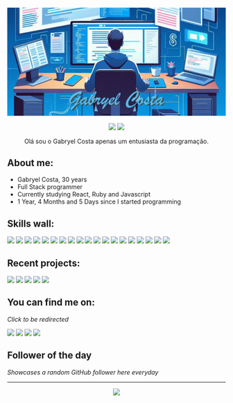 <p align="center"><img src="src/resources/images/gabryel.png" width="600"/></p>
<p align="center"><a href="https://x.com/GabryelVercoza"><img src="https://img.shields.io/badge/X-404E4D?style=for-the-badge&logoColor=F2F2F2&logo=X"/></a>
<a href="https://www.linkedin.com/in/gabryel-costa-86620a2a8/"><img src="https://img.shields.io/badge/linkedin-404E4D?style=for-the-badge&logoColor=F2F2F2&logo=linkedin"/></a></p>
<p align="center">Olá sou o Gabryel Costa apenas um entusiasta da programação.</p>

## **About me:**

* Gabryel Costa, 30 years
* Full Stack programmer
* Currently studying React, Ruby and Javascript
* 1 Year, 4 Months and 5 Days since I started programming

## **Skills wall:**

<p align="left"><img src="https://img.shields.io/badge/express.js-616D6C?logo=express&style=for-the-badge&logoColor=F2F2F2"/>
<img src="https://img.shields.io/badge/docker-5BBDE7?logo=docker&style=for-the-badge&logoColor=F2F2F2"/>
<img src="https://img.shields.io/badge/node.js-5BBDE7?logo=node.js&style=for-the-badge&logoColor=F2F2F2"/>
<img src="https://img.shields.io/badge/api%20rest-404E4D?logo=api%20rest&style=for-the-badge&logoColor=F2F2F2"/>
<img src="https://img.shields.io/badge/mysql-5BBDE7?logo=mysql&style=for-the-badge&logoColor=F2F2F2"/>
<img src="https://img.shields.io/badge/javascript-5BBDE7?logo=javascript&style=for-the-badge&logoColor=F2F2F2"/>
<img src="https://img.shields.io/badge/styled%20components-404E4D?logo=styled%20components&style=for-the-badge&logoColor=F2F2F2"/>
<img src="https://img.shields.io/badge/sqlite-616D6C?logo=sqlite&style=for-the-badge&logoColor=F2F2F2"/>
<img src="https://img.shields.io/badge/github-5BBDE7?logo=github&style=for-the-badge&logoColor=F2F2F2"/>
<img src="https://img.shields.io/badge/figma-616D6C?logo=figma&style=for-the-badge&logoColor=F2F2F2"/>
<img src="https://img.shields.io/badge/photoshop-404E4D?logo=adobe-photoshop&style=for-the-badge&logoColor=F2F2F2"/>
<img src="https://img.shields.io/badge/html5-5BBDE7?logo=html5&style=for-the-badge&logoColor=F2F2F2"/>
<img src="https://img.shields.io/badge/visual%20studio%20code-616D6C?logo=visual%20studio%20code&style=for-the-badge&logoColor=F2F2F2"/>
<img src="https://img.shields.io/badge/git-5BBDE7?logo=git&style=for-the-badge&logoColor=F2F2F2"/>
<img src="https://img.shields.io/badge/python-404E4D?logo=python&style=for-the-badge&logoColor=F2F2F2"/>
<img src="https://img.shields.io/badge/markdown-404E4D?logo=markdown&style=for-the-badge&logoColor=F2F2F2"/>
<img src="https://img.shields.io/badge/css3-5BBDE7?logo=css3&style=for-the-badge&logoColor=F2F2F2"/>
<img src="https://img.shields.io/badge/react-5BBDE7?logo=react&style=for-the-badge&logoColor=F2F2F2"/>
<img src="https://img.shields.io/badge/ruby-404E4D?logo=ruby&style=for-the-badge&logoColor=F2F2F2"/></p>

## **Recent projects:**

<a href="https://github.com/gabryelcosta/desafio-ruby"><img src="https://github-readme-stats.vercel.app/api/pin/?username=gabryelcosta&repo=desafio-ruby&title_color=5BBDE7&text_color=F2F2F2&bg_color=616D6C&border_color=121111&icon_color=F2F2F2&border_radius=20" height="100"/></a>
<a href="https://github.com/gabryelcosta/gabryelcosta"><img src="https://github-readme-stats.vercel.app/api/pin/?username=gabryelcosta&repo=gabryelcosta&title_color=5BBDE7&text_color=F2F2F2&bg_color=616D6C&border_color=121111&icon_color=F2F2F2&border_radius=20" height="100"/></a>
<a href="https://github.com/gabryelcosta/foodexplorer_api"><img src="https://github-readme-stats.vercel.app/api/pin/?username=gabryelcosta&repo=foodexplorer_api&title_color=5BBDE7&text_color=F2F2F2&bg_color=616D6C&border_color=121111&icon_color=F2F2F2&border_radius=20" height="100"/></a>
<a href="https://github.com/gabryelcosta/foodexplorer_Web"><img src="https://github-readme-stats.vercel.app/api/pin/?username=gabryelcosta&repo=foodexplorer_Web&title_color=5BBDE7&text_color=F2F2F2&bg_color=616D6C&border_color=121111&icon_color=F2F2F2&border_radius=20" height="100"/></a>
<a href="https://github.com/gabryelcosta/autenticao"><img src="https://github-readme-stats.vercel.app/api/pin/?username=gabryelcosta&repo=autenticao&title_color=5BBDE7&text_color=F2F2F2&bg_color=616D6C&border_color=121111&icon_color=F2F2F2&border_radius=20" height="100"/></a>

## **You can find me on:**

*Click to be redirected*

<p align="left"><a href="https://x.com/GabryelVercoza"><img src="https://img.shields.io/badge/X-404E4D?style=for-the-badge&logoColor=F2F2F2&logo=X"/></a>
<a href="https://www.linkedin.com/in/gabryel-costa-86620a2a8/"><img src="https://img.shields.io/badge/linkedin-404E4D?style=for-the-badge&logoColor=F2F2F2&logo=linkedin"/></a>
<a href="mailto:gabryelrenatocosta@gmail.com"><img src="https://img.shields.io/badge/email-404E4D?logo=gmail&style=for-the-badge&logoColor=F2F2F2"/></a>
<img src="https://img.shields.io/badge/gblvc-404E4D?logo=discord&labelColor=616D6C&style=for-the-badge&logoColor=F2F2F2"/></p>

## **Follower of the day**

*Showcases a random GitHub follower here everyday*



<hr>

<p align="center"><img src="https://github-readme-stats.vercel.app/api/?username=gabryelcosta&style=for-the-badge&title_color=5BBDE7&text_color=F2F2F2&bg_color=616D6C&border_color=121111&show_icons=true&icon_color=F2F2F2&rank_icon=github"/></p>